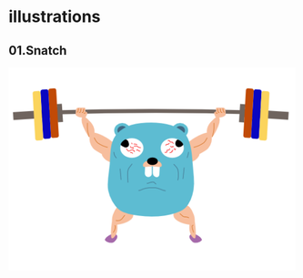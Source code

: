 # illustrations
## 01.Snatch
![01.Snatch](https://raw.githubusercontent.com/979156/illustrations/master/snatch_531x375.png)
